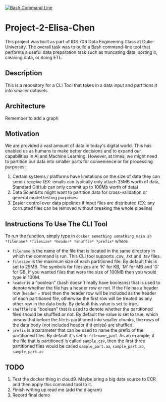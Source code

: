 [![Bash Command Line](https://github.com/nogibjj/Project-2-Elisa-Chen/actions/workflows/manual.yml/badge.svg)](https://github.com/nogibjj/Project-2-Elisa-Chen/actions/workflows/manual.yml)
# Project-2-Elisa-Chen
This project was built as part of IDS 706 Data Engineering Class at Duke University. The overall task was to build a Bash command-line tool that performs a useful data preparation task such as truncating data, sorting it, cleaning data, or doing ETL. 

## Description
This is a repository for a CLI Tool that takes in a data input and partitions it into smaller datasets. 

## Architecture
Remember to add a graph

## Motivation
We are provided a vast amount of data in today's digital world. This has enabled us as humans to make better decisions and to expand our capabilities in AI and Machine Learning. However, at times, we might need to partition our data into smaller parts for convenience or for processing purposes:
1. Certain systems / platforms have limitations on the size of data they can send / receive (EX: emails can typically only attach 25MB worth of data, Standard GitHub can only commit up to 100Mb worth of data)
2. Data Scientists might want to partition data for cross-validation or general model testing purposes
3. Easier control over data pipelines if input files are distributed (EX: any corrupted files can be removed without breaking the whole pipeline)

## Instructions To Use The CLI Tool
To run the function, simply type in `docker something something main.sh *filename* *filesize* *header* *shuffle* *prefix*` where
- `filename` is the name of the file that is located in the same directory in which the command is run. This CLI tool supports .csv, .txt and .tsv files. 
- `filesize` is the maximum size of each partitioned file. By default this is set to 25MB. The symbols for filesizes are 'K' for KB, 'M' for MB and 'G' for GB. If you wanted files that were the size of 100MB then you would type in 100M. 
- `header` is a "boolean" (bash doesn't really have booleans) that is used to denote whether the file has a header row or not. If the file has a header row (`header` = true) then the header row will be included as the header of each partitioned file, otherwise the first row will be treated as any other row in the data body. By default this value is set to true.
- `shuffle` is a "boolean" that is used to denote whether the partitioned files should be shuffled or not. By default the value is set to true, which means that before the file is partitioned into smaller chunks, the rows of the data body (not included header if it exists) are shuffled. 
- `prefix` is a parameter that can be used to name the prefix of the partitioned files. By default it's set to `filename`_part. As an example, if the file that is partitioned is called `sample.csv`, then the first three partitioned files would be called `sample_part.aa`, `sample_part.ab`, `sample_part.ac`

## TODO
1. Test the docker thing in cloud9. Maybe bring a big data source to ECR and then apply this command tool to it.
2. Finish writing up read me (add the diagram)
3. Record final demo
